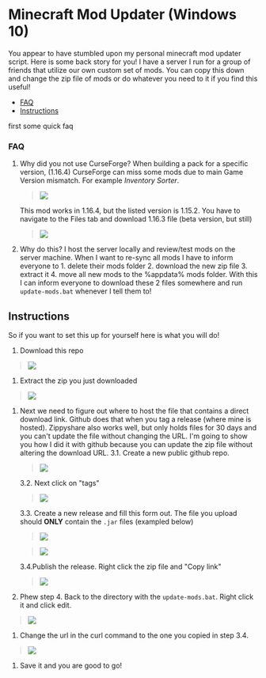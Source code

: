 # Minecraft Mod Updater (Windows 10)

You appear to have stumbled upon my personal minecraft mod updater script. Here is some back story for you! I have a server I run for a group of friends that utilize our own custom set of mods. You can copy this down and change the zip file of mods or do whatever you need to it if you find this useful!

- [FAQ](#FAQ)
- [Instructions](#Instructions)

first some quick faq

### FAQ

1. Why did you not use CurseForge?
   When building a pack for a specific version, (1.16.4) CurseForge can miss some mods due to main Game Version mismatch. For example _Inventory Sorter_.

   > ![](https://i.imgur.com/8Q1Upwz.png)

   This mod works in 1.16.4, but the listed version is 1.15.2. You have to navigate to the Files tab and download 1.16.3 file (beta version, but still)

   > ![](https://i.imgur.com/H9hn7dM.png)

1. Why do this?
   I host the server locally and review/test mods on the server machine. When I want to re-sync all mods I have to inform everyone to 1. delete their mods folder 2. download the new zip file 3. extract it 4. move all new mods to the %appdata% mods folder.
   With this I can inform everyone to download these 2 files somewhere and run `update-mods.bat` whenever I tell them to!

## Instructions

So if you want to set this up for yourself here is what you will do!

1. Download this repo

> ![](https://i.imgur.com/nNEbUhb.png)

1. Extract the zip you just downloaded

> ![](https://i.imgur.com/xI3ll9g.png)

1. Next we need to figure out where to host the file that contains a direct download link. Github does that when you tag a release (where mine is hosted). Zippyshare also works well, but only holds files for 30 days and you can't update the file without changing the URL. I'm going to show you how I did it with github because you can update the zip file without altering the download URL.
   3.1. Create a new public github repo.

   > ![](https://i.imgur.com/oAQP5sZ.png)

   3.2. Next click on "tags"

   > ![](https://i.imgur.com/bTXjiZQ.png)

   3.3. Create a new release and fill this form out. The file you upload should **ONLY** contain the `.jar` files (exampled below)

   > ![](https://i.imgur.com/ZDTM6K8.png)

   > ![](https://i.imgur.com/Wmhr5DW.gif)

   3.4.Publish the release. Right click the zip file and "Copy link"

   > ![](https://i.imgur.com/9AaSgai.png)

1. Phew step 4. Back to the directory with the `update-mods.bat`. Right click it and click edit.

> ![](https://i.imgur.com/bA20dKK.png)

1. Change the url in the curl command to the one you copied in step 3.4.

> ![](https://i.imgur.com/RtSkUCT.png)

1. Save it and you are good to go!
